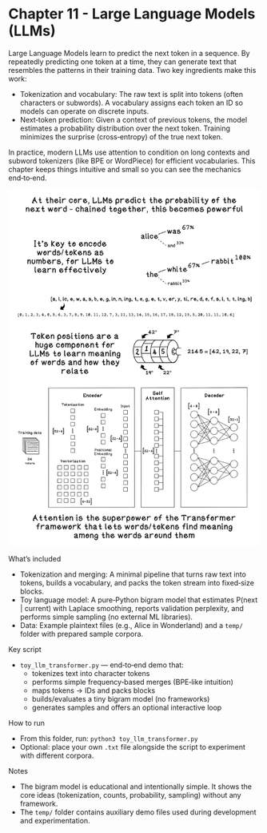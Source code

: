 # Chapter 11 - Large Language Models (LLMs)

Large Language Models learn to predict the next token in a sequence. By repeatedly predicting one token at a time, they can generate text that resembles the patterns in their training data. Two key ingredients make this work:

- Tokenization and vocabulary: The raw text is split into tokens (often characters or subwords). A vocabulary assigns each token an ID so models can operate on discrete inputs.
- Next‑token prediction: Given a context of previous tokens, the model estimates a probability distribution over the next token. Training minimizes the surprise (cross‑entropy) of the true next token.

In practice, modern LLMs use attention to condition on long contexts and subword tokenizers (like BPE or WordPiece) for efficient vocabularies. This chapter keeps things intuitive and small so you can see the mechanics end‑to‑end.

![Chapter 11 summary](readme_assets/Ch11-Summary.png)

What’s included
- Tokenization and merging: A minimal pipeline that turns raw text into tokens, builds a vocabulary, and packs the token stream into fixed‑size blocks.
- Toy language model: A pure‑Python bigram model that estimates P(next | current) with Laplace smoothing, reports validation perplexity, and performs simple sampling (no external ML libraries).
- Data: Example plaintext files (e.g., Alice in Wonderland) and a `temp/` folder with prepared sample corpora.

Key script
- `toy_llm_transformer.py` — end‑to‑end demo that:
  - tokenizes text into character tokens
  - performs simple frequency‑based merges (BPE‑like intuition)
  - maps tokens → IDs and packs blocks
  - builds/evaluates a tiny bigram model (no frameworks)
  - generates samples and offers an optional interactive loop

How to run
- From this folder, run: `python3 toy_llm_transformer.py`
- Optional: place your own `.txt` file alongside the script to experiment with different corpora.

Notes
- The bigram model is educational and intentionally simple. It shows the core ideas (tokenization, counts, probability, sampling) without any framework.
- The `temp/` folder contains auxiliary demo files used during development and experimentation.
